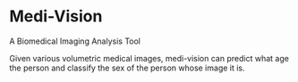 # Medi-Vision

A Biomedical Imaging Analysis Tool

Given various volumetric medical images, medi-vision can predict what age the person and classify the sex of the person whose image it is.
